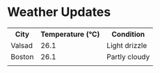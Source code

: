 # Weather Updates

<!-- WEATHER-UPDATE-START -->
<table><tr><th>City</th><th>Temperature (°C)</th><th>Condition</th></tr><tr><td>Valsad</td><td>26.1</td><td>Light drizzle</td></tr><tr><td>Boston</td><td>26.1</td><td>Partly cloudy</td></tr><tr><td></td><td></td><td></td></tr></table>
<!-- WEATHER-UPDATE-END -->
